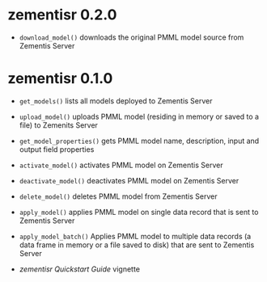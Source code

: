 # zementisr 0.2.0

* `download_model()` downloads the original PMML model source from Zementis Server

# zementisr 0.1.0

* `get_models()` lists all models deployed to Zementis Server

* `upload_model()` uploads PMML model (residing in memory or saved to a file) to Zemenits Server

* `get_model_properties()` gets PMML model name, description, input and output field properties

* `activate_model()` activates PMML model on Zementis Server

* `deactivate_model()` deactivates PMML model on Zementis Server

* `delete_model()` deletes PMML model from Zementis Server

* `apply_model()` applies PMML model on single data record that is sent to Zementis Server

* `apply_model_batch()` Applies PMML model to multiple data records (a data frame in memory or a file saved to disk) that are sent to Zementis Server

* _zementisr Quickstart Guide_ vignette








